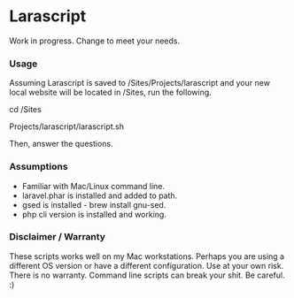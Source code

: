 # Larascript

Work in progress. Change to meet your needs.


### Usage

Assuming Larascript is saved to /Sites/Projects/larascript and your new local website will be located in /Sites, run the following.

cd /Sites

Projects/larascript/larascript.sh

Then, answer the questions.


### Assumptions

- Familiar with Mac/Linux command line.
- laravel.phar is installed and added to path.
- gsed is installed - brew install gnu-sed.
- php cli version is installed and working.


### Disclaimer / Warranty

These scripts works well on my Mac workstations. Perhaps you are using a different OS version or have a different configuration. Use at your own risk. There is no warranty. Command line scripts can break your shit. Be careful. :)
